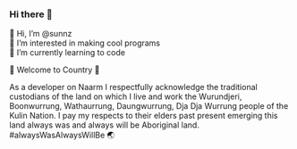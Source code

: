 ### Hi there 👋

👋 Hi, I’m @sunnz  
👀 I’m interested in making cool programs  
🌱 I’m currently learning to code

🌿 Welcome to Country 🌿

As a developer on Naarm I respectfully acknowledge the traditional custodians of the land on which I live and work the Wurundjeri, Boonwurrung, Wathaurrung, Daungwurrung, Dja Dja Wurrung people of the Kulin Nation. I pay my respects to their elders past present emerging this land always was and always will be Aboriginal land. #alwaysWasAlwaysWillBe 🌏

<!--
**sunnz/sunnz** is a ✨ _special_ ✨ repository because its `README.md` (this file) appears on your GitHub profile.

Here are some ideas to get you started:

- 🔭 I’m currently working on ...
- 👯 I’m looking to collaborate on ...
- 🤔 I’m looking for help with ...
- 💬 Ask me about ...
- 📫 How to reach me: ...
- 😄 Pronouns: ...
- ⚡ Fun fact: ...
-->
